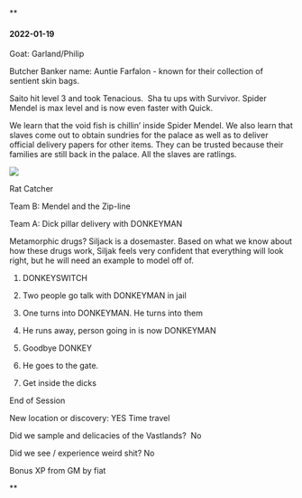 **

#### 2022-01-19

Goat: Garland/Philip

  

Butcher Banker name: Auntie Farfalon - known for their collection of sentient skin bags. 

Saito hit level 3 and took Tenacious.  Sha tu ups with Survivor. Spider Mendel is max level and is now even faster with Quick.

  

We learn that the void fish is chillin’ inside Spider Mendel. We also learn that slaves come out to obtain sundries for the palace as well as to deliver official delivery papers for other items. They can be trusted because their families are still back in the palace. All the slaves are ratlings. 

  

![](https://lh6.googleusercontent.com/C06e2jJ_p55SNsZvlCVBLmOWFEPpqqMny03vRPnrItk5KjVFetlBdOQ7Ftx7B0RsOXPrmqPV3DKdkPxEXpl9D2RM4RMoLJ1UOBcwFSIJjUH054t-d7RcIKmIiU5GWSGnLB0eHOJ5gVtsbpWr-A)

Rat Catcher

  

Team B: Mendel and the Zip-line

Team A: Dick pillar delivery with DONKEYMAN

  

Metamorphic drugs? Siljack is a dosemaster. Based on what we know about how these drugs work, Siljak feels very confident that everything will look right, but he will need an example to model off of. 

  

1.  DONKEYSWITCH
    

1.  Two people go talk with DONKEYMAN in jail
    
2.  One turns into DONKEYMAN. He turns into them
    
3.  He runs away, person going in is now DONKEYMAN
    

3.  Goodbye DONKEY
    

1.  He goes to the gate. 
    

5.  Get inside the dicks
    

  

End of Session 

New location or discovery: YES Time travel

Did we sample and delicacies of the Vastlands?  No

Did we see / experience weird shit? No

Bonus XP from GM by fiat

**